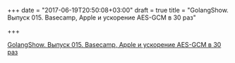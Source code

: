 +++
date = "2017-06-19T20:50:08+03:00"
draft = true
title = "GolangShow. Выпуск 015. Basecamp, Apple и ускорение AES-GCM в 30 раз"

+++

<p><a href="http://golangshow.com/episode/2015/08-31-015/">GolangShow. Выпуск 015. Basecamp, Apple и ускорение AES-GCM в 30 раз</a></p>